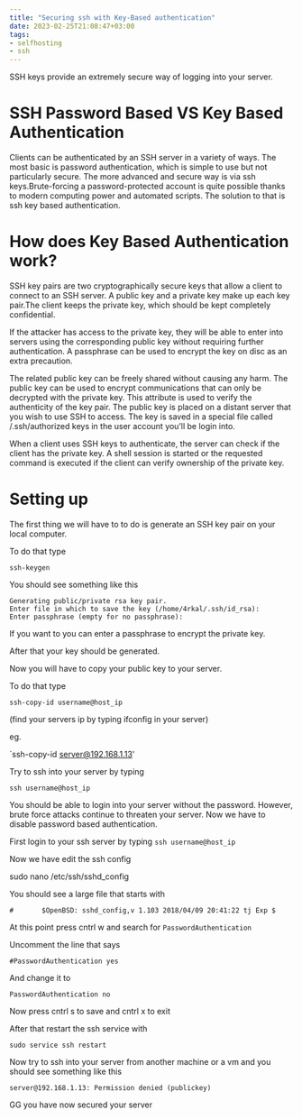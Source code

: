 ```yaml
---
title: "Securing ssh with Key-Based authentication"
date: 2023-02-25T21:08:47+03:00
tags:
- selfhosting
- ssh
---
```

SSH keys provide an extremely secure way of logging into your server.

# SSH Password Based VS Key Based Authentication

Clients can be authenticated by an SSH server in a variety of ways. The most basic is password authentication, which is simple to use but not particularly secure. The more advanced and secure way is via ssh keys.Brute-forcing a password-protected account is quite possible thanks to modern computing power and automated scripts. The solution to that is ssh key based authentication.

# How does Key Based Authentication work?
SSH key pairs are two cryptographically secure keys that allow a client to connect to an SSH server. A public key and a private key make up each key pair.The client keeps the private key, which should be kept completely confidential.

If the attacker has access to the private key, they will be able to enter into servers using the corresponding public key without requiring further authentication. A passphrase can be used to encrypt the key on disc as an extra precaution.

The related public key can be freely shared without causing any harm. The public key can be used to encrypt communications that can only be decrypted with the private key. This attribute is used to verify the authenticity of the key pair. The public key is placed on a distant server that you wish to use SSH to access. The key is saved in a special file called /.ssh/authorized keys in the user account you’ll be login into.

When a client uses SSH keys to authenticate, the server can check if the client has the private key. A shell session is started or the requested command is executed if the client can verify ownership of the private key.

# Setting up
The first thing we will have to to do is generate an SSH key pair on your local computer.

To do that type

`ssh-keygen`

You should see something like this
```
Generating public/private rsa key pair.
Enter file in which to save the key (/home/4rkal/.ssh/id_rsa): 
Enter passphrase (empty for no passphrase):
```
If you want to you can enter a passphrase to encrypt the private key.

After that your key should be generated.

Now you will have to copy your public key to your server.

To do that type

`ssh-copy-id username@host_ip`

(find your servers ip by typing ifconfig in your server)

eg. 

`ssh-copy-id server@192.168.1.13'

Try to ssh into your server by typing

`ssh username@host_ip`

You should be able to login into your server without the password. However, brute force attacks continue to threaten your server. Now we have to disable password based authentication.

First login to your ssh server by typing
`ssh username@host_ip`

Now we have edit the ssh config

sudo nano /etc/ssh/sshd_config

You should see a large file that starts with

```
#       $OpenBSD: sshd_config,v 1.103 2018/04/09 20:41:22 tj Exp $
```

At this point press cntrl w and search for `PasswordAuthentication`

Uncomment the line that says

`#PasswordAuthentication yes`

And change it to

`PasswordAuthentication no`

Now press cntrl s to save and cntrl x to exit

After that restart the ssh service with

`sudo service ssh restart`

Now try to ssh into your server from another machine or a vm and you should see something like this

`server@192.168.1.13: Permission denied (publickey)`

GG you have now secured your server
